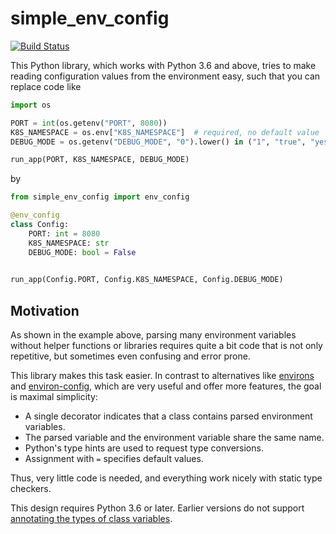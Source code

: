 # simple_env_config

[![Build Status](https://travis-ci.com/freininghaus/simple_env_config.svg?branch=master)](https://travis-ci.com/freininghaus/simple_env_config)

This Python library, which works with Python 3.6 and above, tries to make
reading configuration values from the environment easy, such that you can
replace code like

```python
import os

PORT = int(os.getenv("PORT", 8080))
K8S_NAMESPACE = os.env["K8S_NAMESPACE"]  # required, no default value
DEBUG_MODE = os.getenv("DEBUG_MODE", "0").lower() in ("1", "true", "yes", "on")

run_app(PORT, K8S_NAMESPACE, DEBUG_MODE)
```

by

```python
from simple_env_config import env_config

@env_config
class Config:
    PORT: int = 8080
    K8S_NAMESPACE: str
    DEBUG_MODE: bool = False
    

run_app(Config.PORT, Config.K8S_NAMESPACE, Config.DEBUG_MODE)
```

## Motivation
As shown in the example above, parsing many environment variables without
helper functions or libraries requires quite a bit code that is not only
repetitive, but sometimes even confusing and error prone.

This library makes this task easier. In contrast to alternatives like
[environs](https://pypi.org/project/environs/) and
[environ-config](https://pypi.org/project/environ-config/), which are very
useful and offer more features, the goal is maximal simplicity:
* A single decorator indicates that a class contains parsed environment
 variables.
* The parsed variable and the environment variable share the same name.
* Python's type hints are used to request type conversions.
* Assignment with `=` specifies default values.

Thus, very little code is needed, and everything work nicely with static type
checkers.

This design requires Python 3.6 or later. Earlier versions do not support
[annotating the types of class variables](https://docs.python.org/3/whatsnew/3.6.html#whatsnew36-pep526).
